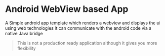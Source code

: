 # Android WebView based App

A Simple android app template which renders a webview and displays the ui using web technologies
It can communicate with the android code via a native Java bridge

> This is not a production ready application although it gives you more flexibility